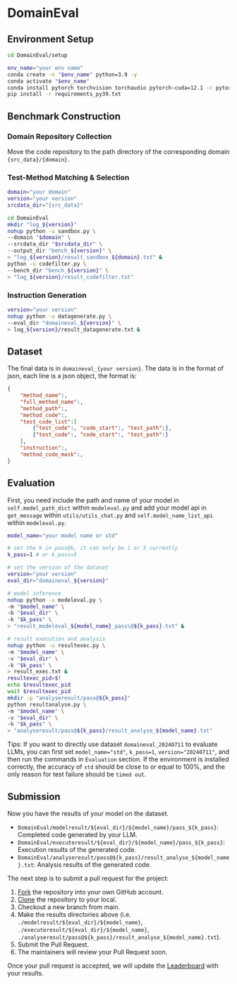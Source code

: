 # DomainEval

## Environment Setup
```bash
cd DomainEval/setup

env_name="your env name"
conda create -n "$env_name" python=3.9 -y
conda activate "$env_name"
conda install pytorch torchvision torchaudio pytorch-cuda=12.1 -c pytorch -c nvidia -y
pip install -r requirements_py39.txt
```

## Benchmark Construction

### Domain Repository Collection

Move the code repository to the path directory of the corresponding domain `{src_data}/{domain}`.

### Test-Method Matching & Selection
```bash
domain="your domain"
version="your version"
srcdata_dir="{src_data}"

cd DomainEval
mkdir "log_${version}"
nohup python -u sandbox.py \
--domain "$domain" \
--srcdata_dir "$srcdata_dir" \
--output_dir "bench_${version}" \
> "log_${version}/result_sandbox_${domain}.txt" &
python -u codefilter.py \
--bench_dir "bench_${version}" \
> "log_${version}/result_codefilter.txt"
```
### Instruction Generation
```bash
version="your version"
nohup python -u datagenerate.py \
--eval_dir "domaineval_${version}" \
> log_${version}/result_datagenerate.txt &
```

## Dataset

The final data is in `domaineval_{your version}`.
The data is in the format of json, each line is a json object, the format is:
```json
{
    "method_name":,
    "full_method_name":,
    "method_path":,
    "method_code":,
    "test_code_list":[
        {"test_code":, "code_start":, "test_path":},
        {"test_code":, "code_start":, "test_path":}
    ],
    "instruction":,
    "method_code_mask":,
}
```

## Evaluation
First, you need include the path and name of your model in `self.model_path_dict` within `modeleval.py`
and add your model api in `get_message` within `utils/utils_chat.py` and `self.model_name_list_api` within `modeleval.py`.

```bash
model_name="your model name or std"

# set the k in pass@k, it can only be 1 or 5 currently
k_pass=1 # or k_pass=5

# set the version of the dataset
version="your version"
eval_dir="domaineval_${version}"

# model inference
nohup python -u modeleval.py \
-m "$model_name" \
-b "$eval_dir" \
-k "$k_pass" \
> "result_modeleval_${model_name}_pass\@${k_pass}.txt" &

# result execution and analysis
nohup python -u resultexec.py \
-m "$model_name" \
-v "$eval_dir" \
-k "$k_pass" \
> result_exec.txt &
resultexec_pid=$!
echo $resultexec_pid
wait $resultexec_pid
mkdir -p "analyseresult/pass@${k_pass}"
python resultanalyse.py \
-m "$model_name" \
-v "$eval_dir" \
-k "$k_pass" \
> "analyseresult/pass@${k_pass}/result_analyse_${model_name}.txt"
```

Tips: 
If you want to directly use dataset `domaineval_20240711` to evaluate LLMs, you can first set `model_name="std"`, `k_pass=1`, `version="20240711"`, and then run the commands in `Evaluation` section. If the environment is installed correctly, the accuracy of `std` should be close to or equal to 100%, and the only reason for test failure should be `timed out`.

## Submission

Now you have the results of your model on the dataset.

- `DomainEval/modelresult/${eval_dir}/${model_name}/pass_${k_pass}`: Completed code generated by your LLM.
- `DomainEval/executeresult/${eval_dir}/${model_name}/pass_${k_pass}`: Execution results of the generated code.
- `DomainEval/analyseresult/pass@${k_pass}/result_analyse_${model_name}.txt`: Analysis results of the generated code.

The next step is to submit a pull request for the project:

1. [Fork](https://help.github.com/articles/fork-a-repo/) the repository into your own GitHub account.
2. [Clone](https://docs.github.com/en/repositories/creating-and-managing-repositories/cloning-a-repository) the repository to your local.
3. Checkout a new branch from main.
4. Make the results directories above (i.e. `./modelresult/${eval_dir}/${model_name}`, `./executeresult/${eval_dir}/${model_name}`, `./analyseresult/pass@${k_pass}/result_analyse_${model_name}.txt`).
5. Submit the Pull Request.
6. The maintainers will review your Pull Request soon.

Once your pull request is accepted, we will update the [Leaderboard](https://domaineval.github.io/leaderboard.html) with your results.
